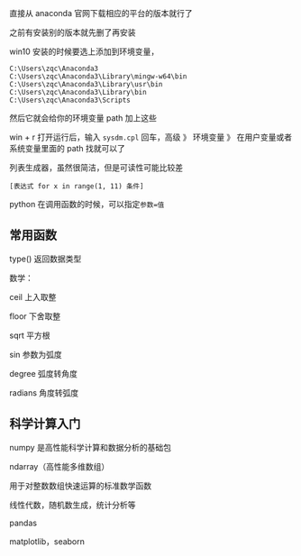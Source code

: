 直接从 anaconda 官网下载相应的平台的版本就行了

之前有安装别的版本就先删了再安装

win10 安装的时候要选上添加到环境变量，

```
C:\Users\zqc\Anaconda3
C:\Users\zqc\Anaconda3\Library\mingw-w64\bin
C:\Users\zqc\Anaconda3\Library\usr\bin
C:\Users\zqc\Anaconda3\Library\bin
C:\Users\zqc\Anaconda3\Scripts
```

然后它就会给你的环境变量 path 加上这些

win + r 打开运行后，输入 `sysdm.cpl` 回车，高级 》 环境变量 》 在用户变量或者系统变量里面的 path 找就可以了

列表生成器，虽然很简洁，但是可读性可能比较差

`[表达式 for x in range(1, 11) 条件]`

python 在调用函数的时候，可以指定`参数=值`

## 常用函数

type() 返回数据类型

数学：

ceil 上入取整

floor 下舍取整

sqrt 平方根

sin 参数为弧度

degree 弧度转角度

radians 角度转弧度

## 科学计算入门

numpy 是高性能科学计算和数据分析的基础包

ndarray（高性能多维数组）

用于对整数数组快速运算的标准数学函数

线性代数，随机数生成，统计分析等

pandas

matplotlib，seaborn

